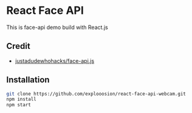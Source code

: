 # React Face API
This is face-api demo build with React.js

## Credit

- [justadudewhohacks/face-api.js](https://github.com/justadudewhohacks/face-api.js)

## Installation

```sh
git clone https://github.com/explooosion/react-face-api-webcam.git
npm install
npm start
```